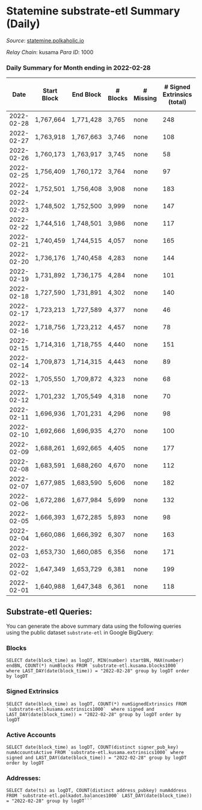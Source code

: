 # Statemine substrate-etl Summary (Daily)

_Source_: [statemine.polkaholic.io](https://statemine.polkaholic.io)

*Relay Chain*: kusama
*Para ID*: 1000



### Daily Summary for Month ending in 2022-02-28


| Date | Start Block | End Block | # Blocks | # Missing | # Signed Extrinsics (total) | # Active Accounts | # Addresses with Balances | # Events | # Transfers | # XCM Transfers In | # XCM Transfers Out |
| ---- | ----------- | --------- | -------- | --------- | --------------------------- | ----------------- | ------------------------- | -------- | ----------- | ------------------ | ------------------- |
| 2022-02-28 | 1,767,664 | 1,771,428 | 3,765 | none  | 248 | 25 | 20,895 | 10,115 | 1,631 ($214,792) | 13 ($104.22) | 8 ($559,586) |
| 2022-02-27 | 1,763,918 | 1,767,663 | 3,746 | none  | 108 | 30 | 20,869 | 9,573 | 1,550 ($759,193) | 19 ($228.18) | 18 ($22,152.09) |
| 2022-02-26 | 1,760,173 | 1,763,917 | 3,745 | none  | 58 | 27 | 20,847 | 8,703 | 938 ($372,796) | 9 ($56.49) | 9 ($16,259.81) |
| 2022-02-25 | 1,756,409 | 1,760,172 | 3,764 | none  | 97 | 40 | 20,837 | 15,066 | 2,632 ($542,660) | 12 ($537.00) | 15 ($45,529.72) |
| 2022-02-24 | 1,752,501 | 1,756,408 | 3,908 | none  | 183 | 54 |  | 17,749 | 2,292 ($494,739) | 24 ($2,447.63) | 28 ($58,440.71) |
| 2022-02-23 | 1,748,502 | 1,752,500 | 3,999 | none  | 147 | 64 | 19,553 | 10,679 | 1,945 ($145,334) | 19 ($996.96) | 21 ($55,402.90) |
| 2022-02-22 | 1,744,516 | 1,748,501 | 3,986 | none  | 117 | 53 | 19,524 | 10,196 | 1,709 ($144,706) | 9 ($180.88) | 23 ($39,003.44) |
| 2022-02-21 | 1,740,459 | 1,744,515 | 4,057 | none  | 165 | 54 | 19,506 | 10,631 | 1,827 ($305,281) | 16 ($2,954.72) | 19 ($123,339) |
| 2022-02-20 | 1,736,176 | 1,740,458 | 4,283 | none  | 144 | 64 | 19,488 | 10,950 | 1,740 ($248,385) | 17 ($95.61) | 23 ($93,617.24) |
| 2022-02-19 | 1,731,892 | 1,736,175 | 4,284 | none  | 101 | 43 | 19,469 | 10,531 | 1,491 ($97,356.83) | 12 ($66.08) | 27 ($42,075.57) |
| 2022-02-18 | 1,727,590 | 1,731,891 | 4,302 | none  | 140 | 50 | 19,454 | 11,255 | 1,928 ($135,915) | 20 ($456.19) | 27 ($79,804.20) |
| 2022-02-17 | 1,723,213 | 1,727,589 | 4,377 | none  | 46 | 19 |  | 9,783 | 794 ($10,760.48) | 5 ($2,677.28) | 9 ($36,618.55) |
| 2022-02-16 | 1,718,756 | 1,723,212 | 4,457 | none  | 78 | 29 | 19,412 | 10,776 | 1,401 ($5,590.08) | 17 ($8,715.24) | 6 ($1,928.11) |
| 2022-02-15 | 1,714,316 | 1,718,755 | 4,440 | none  | 151 | 39 | 19,384 | 12,669 | 1,883 ($2,395.34) | 6 ($207.94) | 7 ($22.99) |
| 2022-02-14 | 1,709,873 | 1,714,315 | 4,443 | none  | 89 | 21 | 19,160 | 10,561 | 1,150 ($36,140.06) | 4 ($7.50) |   |
| 2022-02-13 | 1,705,550 | 1,709,872 | 4,323 | none  | 68 | 25 | 19,145 | 10,184 | 1,165 ($29,781.34) | 3 ($20.31) |   |
| 2022-02-12 | 1,701,232 | 1,705,549 | 4,318 | none  | 70 | 29 | 19,126 | 10,352 | 1,299 ($128,428) | 12 ($152.56) |   |
| 2022-02-11 | 1,696,936 | 1,701,231 | 4,296 | none  | 98 | 47 | 19,110 | 10,700 | 1,529 ($83,321.37) | 12 ($87.22) |   |
| 2022-02-10 | 1,692,666 | 1,696,935 | 4,270 | none  | 100 | 39 | 19,102 | 10,528 | 1,439 ($39,150.36) | 11 ($9,867.43) |   |
| 2022-02-09 | 1,688,261 | 1,692,665 | 4,405 | none  | 177 | 60 | 19,082 | 12,100 | 2,237 ($232,209) | 29 ($172.00) |   |
| 2022-02-08 | 1,683,591 | 1,688,260 | 4,670 | none  | 112 | 38 | 19,058 | 11,679 | 1,630 ($280,783) | 24 ($554.23) |   |
| 2022-02-07 | 1,677,985 | 1,683,590 | 5,606 | none  | 182 | 46 | 19,031 | 14,507 | 2,381 ($124,352) | 11 ($2,150.78) |   |
| 2022-02-06 | 1,672,286 | 1,677,984 | 5,699 | none  | 132 | 52 | 19,005 | 14,173 | 2,044 ($33,724.46) | 10 ($41.18) |   |
| 2022-02-05 | 1,666,393 | 1,672,285 | 5,893 | none  | 98 | 47 | 18,986 | 14,055 | 1,707 ($114,558) | 17 ($84.10) |   |
| 2022-02-04 | 1,660,086 | 1,666,392 | 6,307 | none  | 163 | 47 | 18,966 | 15,843 | 2,307 ($252,241) | 15 ($258.99) | 5 ($7,468.31) |
| 2022-02-03 | 1,653,730 | 1,660,085 | 6,356 | none  | 171 | 56 | 18,937 | 16,063 | 2,356 ($62,078.37) | 25 ($208.47) |   |
| 2022-02-02 | 1,647,349 | 1,653,729 | 6,381 | none  | 199 | 66 | 18,907 | 16,708 | 2,817 ($464,562) | 29 ($1,048.35) |   |
| 2022-02-01 | 1,640,988 | 1,647,348 | 6,361 | none  | 118 | 45 | 18,879 | 15,378 | 1,965 ($312,514) | 26 ($181.84) |   |

## Substrate-etl Queries:
You can generate the above summary data using the following queries using the public dataset `substrate-etl` in Google BigQuery:


### Blocks
```
SELECT date(block_time) as logDT, MIN(number) startBN, MAX(number) endBN, COUNT(*) numBlocks FROM `substrate-etl.kusama.blocks1000`  where LAST_DAY(date(block_time)) = "2022-02-28" group by logDT order by logDT
```


### Signed Extrinsics
```
SELECT date(block_time) as logDT, COUNT(*) numSignedExtrinsics FROM `substrate-etl.kusama.extrinsics1000`  where signed and LAST_DAY(date(block_time)) = "2022-02-28" group by logDT order by logDT
```


### Active Accounts
```
SELECT date(block_time) as logDT, COUNT(distinct signer_pub_key) numAccountsActive FROM `substrate-etl.kusama.extrinsics1000` where signed and LAST_DAY(date(block_time)) = "2022-02-28" group by logDT order by logDT
```


### Addresses:
```
SELECT date(ts) as logDT, COUNT(distinct address_pubkey) numAddress FROM `substrate-etl.polkadot.balances1000` LAST_DAY(date(block_time)) = "2022-02-28" group by logDT```

